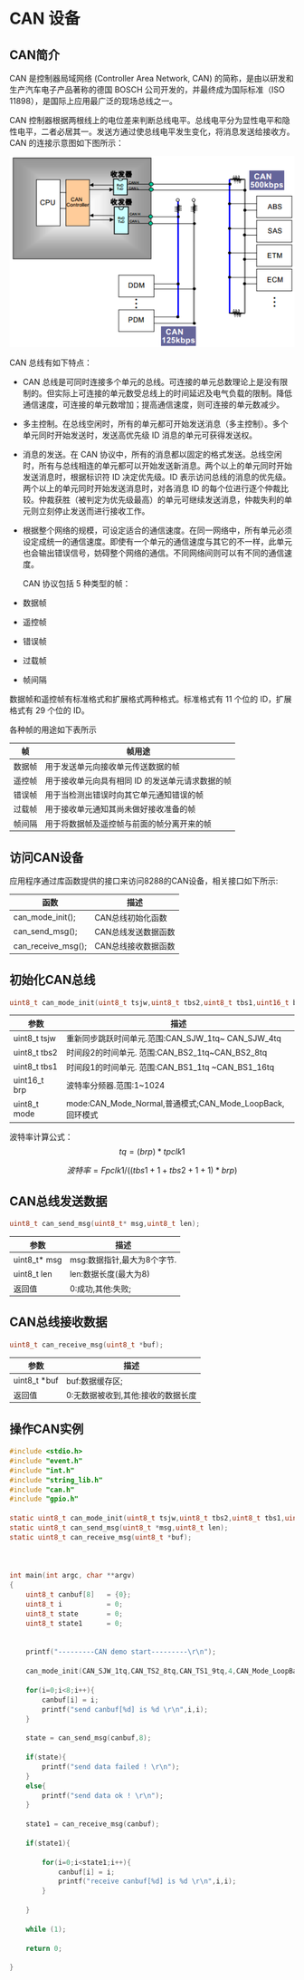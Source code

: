# CAN 设备



## CAN简介

CAN 是控制器局域网络 (Controller Area Network, CAN) 的简称，是由以研发和生产汽车电子产品著称的德国 BOSCH 公司开发的，并最终成为国际标准（ISO 11898），是国际上应用最广泛的现场总线之一。

CAN 控制器根据两根线上的电位差来判断总线电平。总线电平分为显性电平和隐性电平，二者必居其一。发送方通过使总线电平发生变化，将消息发送给接收方。 CAN 的连接示意图如下图所示：

![](can-link.png)




CAN 总线有如下特点：

- CAN 总线是可同时连接多个单元的总线。可连接的单元总数理论上是没有限制的。但实际上可连接的单元数受总线上的时间延迟及电气负载的限制。降低通信速度，可连接的单元数增加；提高通信速度，则可连接的单元数减少。

- 多主控制。在总线空闲时，所有的单元都可开始发送消息（多主控制）。多个单元同时开始发送时，发送高优先级 ID 消息的单元可获得发送权。

- 消息的发送。在 CAN 协议中，所有的消息都以固定的格式发送。总线空闲时，所有与总线相连的单元都可以开始发送新消息。两个以上的单元同时开始发送消息时，根据标识符 ID 决定优先级。ID 表示访问总线的消息的优先级。两个以上的单元同时开始发送消息时，对各消息 ID 的每个位进行逐个仲裁比较。仲裁获胜（被判定为优先级最高）的单元可继续发送消息，仲裁失利的单元则立刻停止发送而进行接收工作。

- 根据整个网络的规模，可设定适合的通信速度。在同一网络中，所有单元必须设定成统一的通信速度。即使有一个单元的通信速度与其它的不一样，此单元也会输出错误信号，妨碍整个网络的通信。不同网络间则可以有不同的通信速度。

  CAN 协议包括 5 种类型的帧：

- 数据帧

- 遥控帧

- 错误帧

- 过载帧

- 帧间隔

数据帧和遥控帧有标准格式和扩展格式两种格式。标准格式有 11 个位的 ID，扩展格式有 29 个位的 ID。

各种帧的用途如下表所示

| 帧     | 帧用途                                           |
| ------ | ------------------------------------------------ |
| 数据帧 | 用于发送单元向接收单元传送数据的帧               |
| 遥控帧 | 用于接收单元向具有相同 ID 的发送单元请求数据的帧 |
| 错误帧 | 用于当检测出错误时向其它单元通知错误的帧         |
| 过载帧 | 用于接收单元通知其尚未做好接收准备的帧           |
| 帧间隔 | 用于将数据帧及遥控帧与前面的帧分离开来的帧       |



## 访问CAN设备

应用程序通过库函数提供的接口来访问8288的CAN设备，相关接口如下所示:

| 函数               | 描述                |
| ------------------ | ------------------- |
| can_mode_init();   | CAN总线初始化函数   |
| can_send_msg();    | CAN总线发送数据函数 |
| can_receive_msg(); | CAN总线接收数据函数 |



## 初始化CAN总线

```C
uint8_t can_mode_init(uint8_t tsjw,uint8_t tbs2,uint8_t tbs1,uint16_t brp,uint8_t mode);
```

| 参数         | 描述                                                     |
| ------------ | -------------------------------------------------------- |
| uint8_t tsjw | 重新同步跳跃时间单元.范围:CAN_SJW_1tq~ CAN_SJW_4tq       |
| uint8_t tbs2 | 时间段2的时间单元.   范围:CAN_BS2_1tq~CAN_BS2_8tq        |
| uint8_t tbs1 | 时间段1的时间单元.   范围:CAN_BS1_1tq ~CAN_BS1_16tq      |
| uint16_t brp | 波特率分频器.范围:1~1024                                 |
| uint8_t mode | mode:CAN_Mode_Normal,普通模式;CAN_Mode_LoopBack,回环模式 |

波特率计算公式：
$$
 tq=(brp)*tpclk1
$$

$$
波特率=Fpclk1/((tbs1+1+tbs2+1+1)*brp)
$$


## CAN总线发送数据

```C
uint8_t can_send_msg(uint8_t* msg,uint8_t len);
```

| 参数         | 描述                        |
| ------------ | --------------------------- |
| uint8_t* msg | msg:数据指针,最大为8个字节. |
| uint8_t len  | len:数据长度(最大为8)       |
| 返回值       | 0:成功,其他:失败;           |



## CAN总线接收数据

```C
uint8_t can_receive_msg(uint8_t *buf);
```

| 参数         | 描述                               |
| ------------ | ---------------------------------- |
| uint8_t *buf | buf:数据缓存区;                    |
| 返回值       | 0:无数据被收到,其他:接收的数据长度 |

## 操作CAN实例

```C
#include <stdio.h>
#include "event.h"
#include "int.h"
#include "string_lib.h"
#include "can.h"
#include "gpio.h"

static uint8_t can_mode_init(uint8_t tsjw,uint8_t tbs2,uint8_t tbs1,uint16_t brp,uint8_t mode);
static uint8_t can_send_msg(uint8_t *msg,uint8_t len);
static uint8_t can_receive_msg(uint8_t *buf);



int main(int argc, char **argv)
{
	uint8_t canbuf[8] 	= {0};
	uint8_t i 	  		= 0;
	uint8_t state 		= 0;
	uint8_t state1		= 0;
	

	printf("---------CAN demo start---------\r\n");
	
	can_mode_init(CAN_SJW_1tq,CAN_TS2_8tq,CAN_TS1_9tq,4,CAN_Mode_LoopBack);//CAN初始化环回模式,波特率500Kbps    
	
	for(i=0;i<8;i++){
		canbuf[i] = i;
		printf("send canbuf[%d] is %d \r\n",i,i);
	}
	
	state = can_send_msg(canbuf,8);
	
	if(state){
		printf("send data failed ! \r\n");
	}
	else{
		printf("send data ok ! \r\n");
	}
	
	state1 = can_receive_msg(canbuf);
	
	if(state1){
		
		for(i=0;i<state1;i++){
			canbuf[i] = i;
			printf("receive canbuf[%d] is %d \r\n",i,i);
		}
		
	}
	
	while (1);
	
	return 0;

}
```

